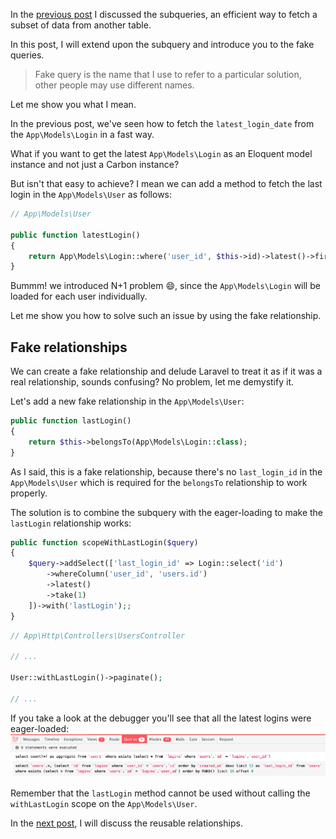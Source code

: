 In the [previous post](../eloquent-performance-subqueries) I discussed the subqueries, an efficient way to fetch a subset of data from another table.

In this post, I will extend upon the subquery and introduce you to the fake queries.

> Fake query is the name that I use to refer to a particular solution, other people may use different names.

Let me show you what I mean.

In the previous post, we've seen how to fetch the `latest_login_date` from the `App\Models\Login` in a fast way.

What if you want to get the latest `App\Models\Login` as an Eloquent model instance and not just a Carbon instance?

But isn't that easy to achieve? I mean we can add a method to fetch the last login in the `App\Models\User` as follows:
```php
// App\Models\User

public function latestLogin()
{
    return App\Models\Login::where('user_id', $this->id)->latest()->first();
}
``` 

Bummm! we introduced N+1 problem 😄, since the `App\Models\Login` will be loaded for each user individually.

Let me show you how to solve such an issue by using the fake relationship.

## Fake relationships
We can create a fake relationship and delude Laravel to treat it as if it was a real relationship, sounds confusing? No problem, let me demystify it.

Let's add a new fake relationship in the `App\Models\User`:
```php
public function lastLogin()
{
    return $this->belongsTo(App\Models\Login::class);
}
```

As I said, this is a fake relationship, because there's no `last_login_id` in the `App\Models\User` which is required for the `belongsTo` relationship to work properly.

The solution is to combine the subquery with the eager-loading to make the `lastLogin` relationship works:
```php
public function scopeWithLastLogin($query)
{
    $query->addSelect(['last_login_id' => Login::select('id')
        ->whereColumn('user_id', 'users.id')
        ->latest()
        ->take(1)
    ])->with('lastLogin');;
}
```

```php
// App\Http\Controllers\UsersController

// ...

User::withLastLogin()->paginate();

// ...
```

If you take a look at the debugger you'll see that all the latest logins were eager-loaded:
![Eager-loading with fake realtionships](./static/img/laravel/eloquent-performance/003.png)

Remember that the `lastLogin` method cannot be used without calling the `withLastLogin` scope on the `App\Models\User`.

In the [next post](../eloquent-performance-reusable-relationships/), I will discuss the reusable relationships.